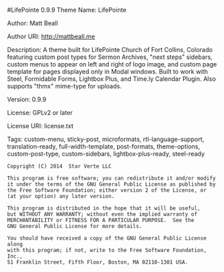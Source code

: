 #LifePointe 0.9.9
Theme Name: LifePointe

Author: Matt Beall

Author URI: http://mattbeall.me

Description: A theme built for LifePointe Church of Fort Collins, Colorado featuring custom post types for Sermon Archives, "next steps" sidebars, custom menus to appear on left and right of logo image, and custom page template for pages displayed only in Modal windows. Built to work with Steel, Formidable Forms, Lightbox Plus, and Time.ly Calendar Plugin. Also supports "thmx" mime-type for uploads.

Version: 0.9.9

License: GPLv2 or later

License URI: license.txt

Tags: custom-menu, sticky-post, microformats, rtl-language-support, translation-ready, full-width-template, post-formats, theme-options, custom-post-type, custom-sidebars, lightbox-plus-ready, steel-ready

	Copyright (C) 2014  Star Verte LLC
	
	This program is free software; you can redistribute it and/or modify
	it under the terms of the GNU General Public License as published by
	the Free Software Foundation; either version 2 of the License, or
	(at your option) any later version.
	
	This program is distributed in the hope that it will be useful,
	but WITHOUT ANY WARRANTY; without even the implied warranty of
	MERCHANTABILITY or FITNESS FOR A PARTICULAR PURPOSE.  See the
	GNU General Public License for more details.
	
	You should have received a copy of the GNU General Public License along
	with this program; if not, write to the Free Software Foundation, Inc.,
	51 Franklin Street, Fifth Floor, Boston, MA 02110-1301 USA.
